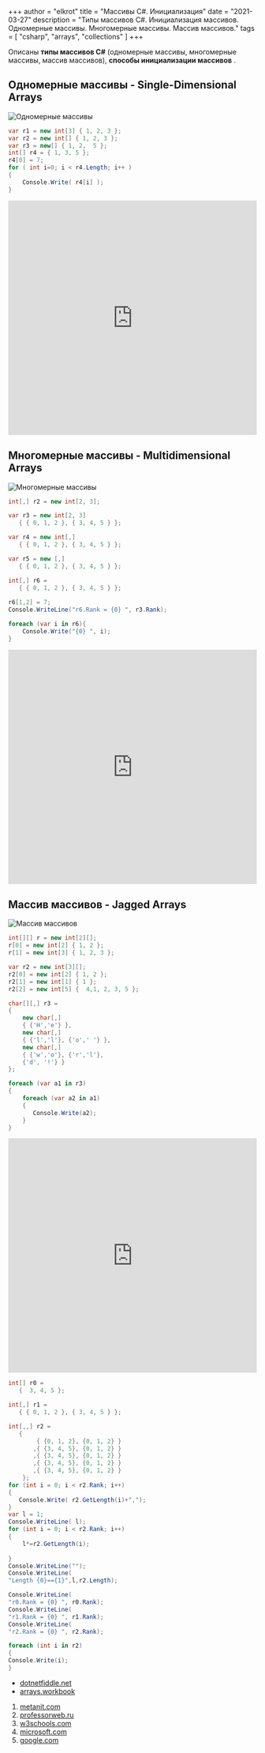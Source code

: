 +++
author = "elkrot"
title = "Массивы C#. Инициализация"
date = "2021-03-27"
description = "Типы массивов C#. Инициализация массивов. Одномерные массивы. Многомерные массивы. Массив массивов."
tags = [
    "csharp",
	"arrays",
	"collections"
]
+++

Описаны **типы массивов C#** (одномерные массивы, многомерные массивы, массив массивов), **способы инициализации массивов** .<!--more-->

Одномерные массивы - Single-Dimensional Arrays
----------------------------------------------
![Одномерные массивы](simple_array.webp "Single-Dimensional Arrays")

```csharp
var r1 = new int[3] { 1, 2, 3 };
var r2 = new int[] { 1, 2, 3 };
var r3 = new[] { 1, 2,  5 };
int[] r4 = { 1, 3, 5 };
r4[0] = 7;
for ( int i=0; i < r4.Length; i++ )
{
    Console.Write( r4[i] );
}
```

<iframe width="100%" height="475" src="https://dotnetfiddle.net/Widget/G18XCd" frameborder="0"></iframe>

## Многомерные массивы - Multidimensional Arrays
![Многомерные массивы](multiply_array.webp "Multidimensional Arrays")

```csharp
int[,] r2 = new int[2, 3];

var r3 = new int[2, 3] 
   { { 0, 1, 2 }, { 3, 4, 5 } };

var r4 = new int[,] 
   { { 0, 1, 2 }, { 3, 4, 5 } };

var r5 = new [,]
   { { 0, 1, 2 }, { 3, 4, 5 } };

int[,] r6 = 
   { { 0, 1, 2 }, { 3, 4, 5 } };
   
r6[1,2] = 7;
Console.WriteLine("r6.Rank = {0} ", r3.Rank);

foreach (var i in r6){
    Console.Write("{0} ", i);
}
```
<iframe width="100%" height="475" src="https://dotnetfiddle.net/Widget/FCZAJa" frameborder="0"></iframe>

## Массив массивов - Jagged Arrays
![Массив массивов](jagged_array.webp "Multidimensional Arrays")

```csharp
int[][] r = new int[2][];
r[0] = new int[2] { 1, 2 };          
r[1] = new int[3] { 1, 2, 3 };       

var r2 = new int[3][];
r2[0] = new int[2] { 1, 2 };          
r2[1] = new int[1] { 1 };       
r2[2] = new int[5] {  4,1, 2, 3, 5 }; 

char[][,] r3 =  
{
    new char[,] 
    { {'H','e'} },
    new char[,] 
    { {'l','l'}, {'o',' '} },
    new char[,] 
    { {'w','o'}, {'r','l'},
	{'d', '!'} } 
};

foreach (var a1 in r3)
{
    foreach (var a2 in a1)
    {      
       Console.Write(a2); 
    }
}
```
<iframe width="100%" height="475" src="https://dotnetfiddle.net/Widget/ZVtzzv" frameborder="0"></iframe>

```csharp
int[] r0 = 
   {  3, 4, 5 };

int[,] r1 = 
   { { 0, 1, 2 }, { 3, 4, 5 } };

int[,,] r2 = 
   { 
        { {0, 1, 2}, {0, 1, 2} }
       ,{ {3, 4, 5}, {0, 1, 2} } 
       ,{ {3, 4, 5}, {0, 1, 2} }
       ,{ {3, 4, 5}, {0, 1, 2} }
       ,{ {3, 4, 5}, {0, 1, 2} }
    };
for (int i = 0; i < r2.Rank; i++)
{
   Console.Write( r2.GetLength(i)+",");       
}
var l = 1;
Console.WriteLine( l);
for (int i = 0; i < r2.Rank; i++)
{
    l*=r2.GetLength(i);
 
}
Console.WriteLine("");
Console.WriteLine(
"Length {0}=={1}",l,r2.Length);

Console.WriteLine(
"r0.Rank = {0} ", r0.Rank);
Console.WriteLine(
"r1.Rank = {0} ", r1.Rank);
Console.WriteLine(
"r2.Rank = {0} ", r2.Rank);   

foreach (int i in r2)
{
Console.Write(i);
}
```

- [dotnetfiddle.net](https://dotnetfiddle.net/)
- [arrays.workbook](https://drive.google.com/file/d/18q5UI8bbMxEDr8yULPnAnXyifB0dyJHZ/view?usp=sharing)

1. [metanit.com](https://metanit.com/sharp/tutorial/2.4.php)
2. [professorweb.ru](https://professorweb.ru/my/csharp/charp_theory/level4/4_1.php)
3. [w3schools.com](https://www.w3schools.com/cs/cs_arrays.asp)
4. [microsoft.com](https://docs.microsoft.com/en-us/dotnet/csharp/programming-guide/arrays/)
5. [google.com](https://www.google.com/search?q=arrays+csharp)